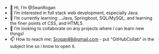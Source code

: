 - 👋 Hi, I’m @SeanRogan
- 👀 I’m interested in full stack web development, especially Java.
- 🌱 I’m currently learning ...Java, Springboot, SQL/MySQL, and learning the finer points of CSS, and HTML5.
- 💞️ I’m looking to collaborate on any projects where i can learn new things!
- 📫 How to reach me; Srogan88@gmail.com - put "GitHubCollab" in the subject line so i know to open it.

<!---
SeanRogan/SeanRogan is a ✨ special ✨ repository because its `README.md` (this file) appears on your GitHub profile.
You can click the Preview link to take a look at your changes.
--->
